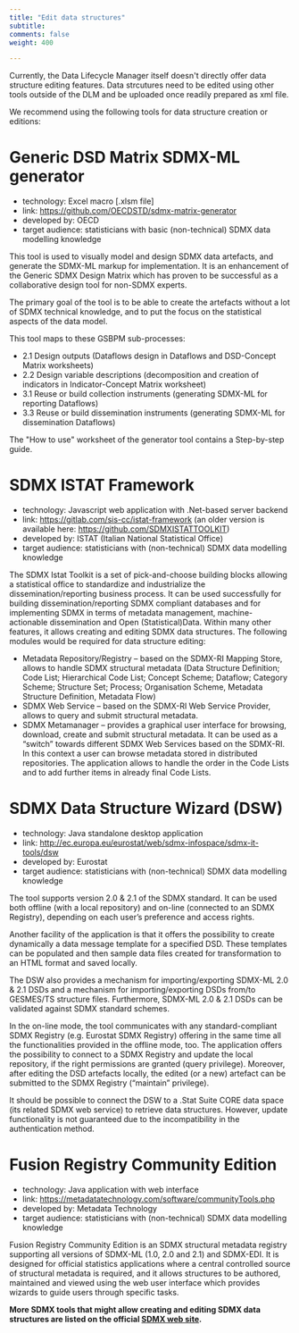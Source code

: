 ```yaml
---
title: "Edit data structures"
subtitle: 
comments: false
weight: 400

---
```


Currently, the Data Lifecycle Manager itself doesn't directly offer data structure editing features. Data strcutures need to be edited using other tools outside of the DLM and be uploaded once readily prepared as xml file.

We recommend using the following tools for data structure creation or editions:

# Generic DSD Matrix SDMX-ML generator

- technology: Excel macro [.xlsm file]
- link: https://github.com/OECDSTD/sdmx-matrix-generator
- developed by: OECD
- target audience: statisticians with basic (non-technical) SDMX data modelling knowledge

This tool is used to visually model and design SDMX data artefacts, and generate the SDMX-ML markup for implementation. It is an enhancement of the Generic SDMX Design Matrix which has proven to be successful as a collaborative design tool for non-SDMX experts. 

The primary goal of the tool is to be able to create the artefacts without a lot of SDMX technical knowledge, and to put the focus on the statistical aspects of the data model. 

This tool maps to these GSBPM sub-processes:
  - 2.1 Design outputs (Dataflows design in Dataflows and DSD-Concept Matrix worksheets)
  - 2.2 Design variable descriptions (decomposition and creation of indicators in Indicator-Concept Matrix worksheet)
  - 3.1 Reuse or build collection instruments (generating SDMX-ML for reporting Dataflows)
  - 3.3 Reuse or build dissemination instruments (generating SDMX-ML for dissemination Dataflows)

The "How to use" worksheet of the generator tool contains a Step-by-step guide.


# SDMX ISTAT Framework

- technology: Javascript web application with .Net-based server backend
- link: https://gitlab.com/sis-cc/istat-framework (an older version is available here: https://github.com/SDMXISTATTOOLKIT)
- developed by: ISTAT (Italian National Statistical Office)
- target audience: statisticians with (non-technical) SDMX data modelling knowledge

The SDMX Istat Toolkit is a set of pick-and-choose building blocks allowing a statistical office to standardize and industrialize the dissemination/reporting business process. It can be used successfully for building dissemination/reporting SDMX compliant databases and for implementing SDMX in terms of metadata management, machine-actionable dissemination and Open (Statistical)Data. Within many other features, it allows creating and editing SDMX data structures. The following modules would be required for data structure editing:  

- Metadata Repository/Registry – based on the SDMX-RI Mapping Store, allows to handle SDMX structural metadata (Data Structure Definition; Code List; Hierarchical Code List; Concept Scheme; Dataflow; Category Scheme; Structure Set; Process; Organisation Scheme, Metadata Structure Definition, Metadata Flow)
- SDMX Web Service – based on the SDMX-RI Web Service Provider, allows to query and submit structural metadata. 
- SDMX Metamanager – provides a graphical user interface for browsing, download, create and submit structural metadata. It can be used as a “switch” towards different SDMX Web Services based on the SDMX-RI. In this context a user can browse metadata stored in distributed repositories. The application allows to handle the order in the Code Lists and to add further items in already final Code Lists.


# SDMX Data Structure Wizard (DSW)

- technology: Java standalone desktop application
- link: http://ec.europa.eu/eurostat/web/sdmx-infospace/sdmx-it-tools/dsw
- developed by: Eurostat
- target audience: statisticians with (non-technical) SDMX data modelling knowledge

The tool supports version 2.0 & 2.1 of the SDMX standard. It can be used both offline (with a local repository) and on-line (connected to an SDMX Registry), depending on each user’s preference and access rights.

Another facility of the application is that it offers the possibility to create dynamically a data message template for a specified DSD. These templates can be populated and then sample data files created for transformation to an HTML format and saved locally.

The DSW also provides a mechanism for importing/exporting SDMX-ML 2.0 & 2.1 DSDs and a mechanism for importing/exporting DSDs from/to GESMES/TS structure files. Furthermore, SDMX-ML 2.0 & 2.1 DSDs can be validated against SDMX standard schemes.

In the on-line mode, the tool communicates with any standard-compliant SDMX Registry (e.g. Eurostat SDMX Registry) offering in the same time all the functionalities provided in the offline mode, too. The application offers the possibility to connect to a SDMX Registry and update the local repository, if the right permissions are granted (query privilege). Moreover, after editing the DSD artefacts locally, the edited (or a new) artefact can be submitted to the SDMX Registry (“maintain” privilege).

It should be possible to connect the DSW to a .Stat Suite CORE data space (its related SDMX web service) to retrieve data structures. However, update functionality is not guaranteed due to the incompatibility in the authentication method.


# Fusion Registry Community Edition

- technology: Java application with web interface
- link: https://metadatatechnology.com/software/communityTools.php
- developed by: Metadata Technology
- target audience: statisticians with (non-technical) SDMX data modelling knowledge

Fusion Registry Community Edition is an SDMX structural metadata registry supporting all versions of SDMX-ML (1.0, 2.0 and 2.1) and SDMX-EDI. It is designed for official statistics applications where a central controlled source of structural metadata is required, and it allows structures to be authored, maintained and viewed using the web user interface which provides wizards to guide users through specific tasks. 


**More SDMX tools that might allow creating and editing SDMX data structures are listed on the official [SDMX web site](https://sdmx.org/?page_id=4500).**
